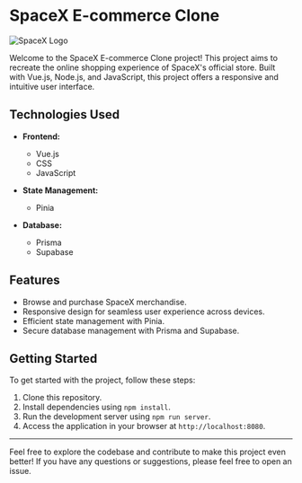 # SpaceX E-commerce Clone

![SpaceX Logo](https://www.spacex.com/static/images/share.jpg)

Welcome to the SpaceX E-commerce Clone project! This project aims to recreate the online shopping experience of SpaceX's official store. Built with Vue.js, Node.js, and JavaScript, this project offers a responsive and intuitive user interface.

## Technologies Used

- **Frontend:**
  - Vue.js
  - CSS
  - JavaScript

- **State Management:**
  - Pinia

- **Database:**
  - Prisma
  - Supabase

## Features

- Browse and purchase SpaceX merchandise.
- Responsive design for seamless user experience across devices.
- Efficient state management with Pinia.
- Secure database management with Prisma and Supabase.

## Getting Started

To get started with the project, follow these steps:

1. Clone this repository.
2. Install dependencies using `npm install`.
3. Run the development server using `npm run server`.
4. Access the application in your browser at `http://localhost:8080`.

---

Feel free to explore the codebase and contribute to make this project even better! If you have any questions or suggestions, please feel free to open an issue.
